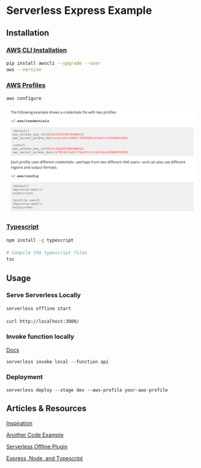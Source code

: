 # Serverless Express Example

## Installation

### [AWS CLI Installation](http://docs.aws.amazon.com/cli/latest/userguide/installing.html)

```bash
pip install awscli --upgrade --user
aws --version
```

### [AWS Profiles](https://serverless.com/framework/docs/providers/aws/guide/credentials/)

```bash
aws configure
```

![](docs/profiles.png)

### [Typescript](https://www.typescriptlang.org/#download-links)

```bash
npm install -g typescript

# Compile the typescript files
tsc
```


## Usage


### Serve Serverless Locally

```bash
serverless offline start

curl http://localhost:3000/
```


### Invoke function locally

[Docs](https://serverless.com/framework/docs/providers/aws/cli-reference/invoke-local/)

```
serverless invoke local --function api
```

### Deployment

```
serverless deploy --stage dev --aws-profile your-aws-profile
```


## Articles & Resources

[Inspiration](https://medium.com/trisfera/deploying-an-express-application-to-aws-lambda-the-easy-way-fa5fbef190ba)

[Another Code Example](https://github.com/alexishevia/blogExamples/tree/serverless_express)

[Serverless Offline Plugin](https://github.com/dherault/serverless-offline)

[Express, Node, and Typescript](http://mherman.org/blog/2016/11/05/developing-a-restful-api-with-node-and-typescript/)